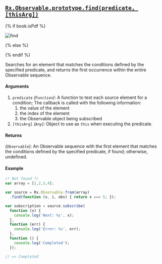 ## [`Rx.Observable.prototype.find(predicate, [thisArg])`](https://github.com/Reactive-Extensions/RxJS/blob/master/src/core/linq/observable/find.js)

{% if book.isPdf %}

![find](http://reactivex.io/documentation/operators/images/find.png)

{% else %}

<rx-marbles key="find"></rx-marbles>

{% endif %}

Searches for an element that matches the conditions defined by the specified predicate, and returns the first occurrence within the entire Observable sequence.
 
#### Arguments
1. `predicate` *(`Function`)*: A function to test each source element for a condition;  The callback is called with the following information:
    1. the value of the element
    2. the index of the element
    3. the Observable object being subscribed
2. `[thisArg]` *(`Any`)*: Object to use as `this` when executing the predicate.

#### Returns
*(`Observable`)*: An Observable sequence with the first element that matches the conditions defined by the specified predicate, if found; otherwise, undefined.

#### Example

[](http://jsbin.com/xuculo/1/embed?js,console)

```js
/* Not found */
var array = [1,2,3,4];

var source = Rx.Observable.from(array)
  .find(function (x, i, obs) { return x === 5; });

var subscription = source.subscribe(
  function (x) {
    console.log('Next: %s', x);
  },
  function (err) {
    console.log('Error: %s', err);
  },
  function () {
    console.log('Completed');
  });

// => Completed
```
